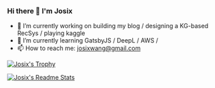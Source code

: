 ### Hi there 👋 I'm Josix

- 🔭 I’m currently working on building my blog / designing a KG-based RecSys / playing kaggle
- 🌱 I’m currently learning GatsbyJS / DeepL / AWS / 
- 📫 How to reach me: josixwang@gmail.com

[![Josix's Trophy](https://github-profile-trophy.vercel.app/?username=josix)](https://github.com/ryo-ma/github-profile-trophy)

[![Josix's Readme Stats](https://github-readme-stats.vercel.app/api?username=josix&show_icons=true&theme=default&count_private=true&card_width=400)](https://github.com/anuraghazra/github-readme-stats)
